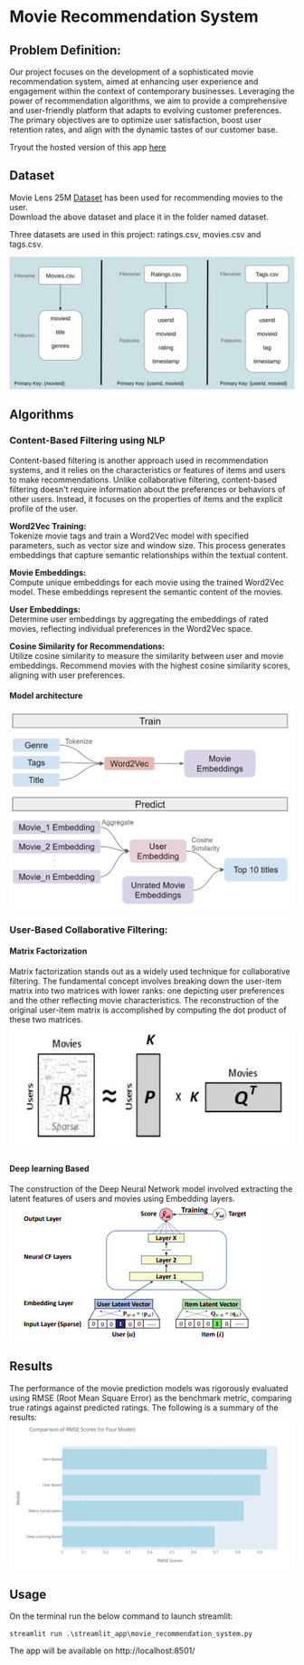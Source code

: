 # Movie Recommendation System

## Problem Definition: 
Our project focuses on the development of a sophisticated movie recommendation system, aimed at enhancing user experience and engagement within the context of contemporary businesses. Leveraging the power of recommendation algorithms, we aim to provide a comprehensive and user-friendly platform that adapts to evolving customer preferences. The primary objectives are to optimize user satisfaction, boost user retention rates, and align with the dynamic tastes of our customer base.

Tryout the hosted version of this app [here](https://movie-reco-siva.streamlit.app/)

## Dataset

Movie Lens 25M [Dataset](https://grouplens.org/datasets/movielens/25m/) has been used for recommending movies to the user.\
Download the above dataset and place it in the folder named dataset.

Three datasets are used in this project: ratings.csv, movies.csv and tags.csv. 

![Streamlit App](streamlit_app/images/data_and_features.png)


## Algorithms
### Content-Based Filtering using NLP
Content-based filtering is another approach used in recommendation systems, and it relies on the characteristics or features of items and users to make recommendations. Unlike collaborative filtering, content-based filtering doesn't require information about the preferences or behaviors of other users. Instead, it focuses on the properties of items and the explicit profile of the user.

**Word2Vec Training:**\
Tokenize movie tags and train a Word2Vec model with specified parameters, such as vector size and window size. This process generates embeddings that capture semantic relationships within the textual content.

**Movie Embeddings:**\
Compute unique embeddings for each movie using the trained Word2Vec model. These embeddings represent the semantic content of the movies.

**User Embeddings:**\
Determine user embeddings by aggregating the embeddings of rated movies, reflecting individual preferences in the Word2Vec space.

**Cosine Similarity for Recommendations:**\
Utilize cosine similarity to measure the similarity between user and movie embeddings.
Recommend movies with the highest cosine similarity scores, aligning with user preferences.

#### Model architecture
![Streamlit App](streamlit_app/images/NLP_based_method.png)

### User-Based Collaborative Filtering:

#### Matrix Factorization
Matrix factorization stands out as a widely used technique for collaborative filtering. The fundamental concept involves breaking down the user-item matrix into two matrices with lower ranks: one depicting user preferences and the other reflecting movie characteristics. The reconstruction of the original user-item matrix is accomplished by computing the dot product of these two matrices.
![Streamlit App](streamlit_app/images/matrix_fact_img.png)

#### Deep learning Based
The construction of the Deep Neural Network model involved extracting the latent features of users and movies using Embedding layers. 
![Streamlit App](streamlit_app/images/dl_img.png)


## Results
The performance of the movie prediction models was rigorously evaluated using RMSE (Root Mean Square Error) as the benchmark metric, comparing true ratings against predicted ratings. The following is a summary of the results:
![Streamlit App](streamlit_app/images/rmse_scores.png)

## Usage
On the terminal run the below command to launch streamlit:
```shell
streamlit run .\streamlit_app\movie_recommendation_system.py
```
The app will be available on http://localhost:8501/